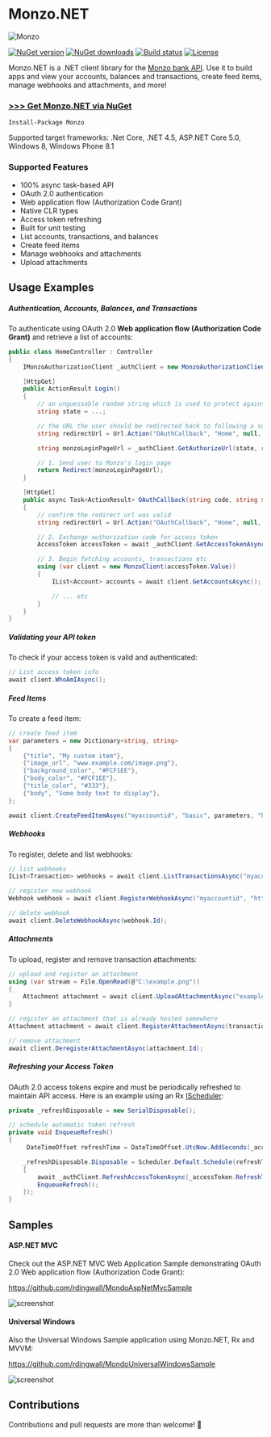 # Monzo.NET

![Monzo](https://twitter.com/monzo/profile_image?size=original)

[![NuGet version](https://img.shields.io/nuget/v/Monzo.svg)](http://nuget.org/List/Packages/Monzo)  [![NuGet downloads](https://img.shields.io/nuget/dt/Monzo.svg)](http://nuget.org/List/Packages/Monzo)  [![Build status](https://ci.appveyor.com/api/projects/status/t48u8w4ycf4y93b9?svg=true)](https://ci.appveyor.com/project/JoeEcob/monzo-net)  [![License](http://img.shields.io/:license-MIT-blue.svg)](https://github.com/JoeEcob/monzo.net/raw/dev/LICENSE)

Monzo.NET is a .NET client library for the [Monzo bank API](https://monzo.com/docs/). Use it to build apps and view your accounts, balances and transactions, create feed items, manage webhooks and attachments, and more!

### [>>> Get Monzo.NET via NuGet](http://nuget.org/List/Packages/Monzo)

```
Install-Package Monzo
```

Supported target frameworks: .Net Core, .NET 4.5, ASP.NET Core 5.0, Windows 8, Windows Phone 8.1

### Supported Features

- 100% async task-based API
- OAuth 2.0 authentication
- Web application flow (Authorization Code Grant)
- Native CLR types
- Access token refreshing
- Built for unit testing
- List accounts, transactions, and balances
- Create feed items
- Manage webhooks and attachments
- Upload attachments

## Usage Examples

##### Authentication, Accounts, Balances, and Transactions
To authenticate using OAuth 2.0 **Web application flow (Authorization Code Grant)** and retrieve a list of accounts:

```csharp
public class HomeController : Controller
{
    IMonzoAuthorizationClient _authClient = new MonzoAuthorizationClient(YOUR_CLIENT_ID, YOUR_CLIENT_SECRET);

    [HttpGet]
    public ActionResult Login()
    {
        // an unguessable random string which is used to protect against cross-site request forgery attacks
        string state = ...;

        // the URL the user should be redirected back to following a successful Monzo login
        string redirectUrl = Url.Action("OAuthCallback", "Home", null, Request.Url.Scheme);

        string monzoLoginPageUrl = _authClient.GetAuthorizeUrl(state, redirectUrl);

        // 1. Send user to Monzo's login page
        return Redirect(monzoLoginPageUrl);
    }

    [HttpGet]
    public async Task<ActionResult> OAuthCallback(string code, string state)
    {
        // confirm the redirect url was valid
        string redirectUrl = Url.Action("OAuthCallback", "Home", null, Request.Url.Scheme);

        // 2. Exchange authorization code for access token
        AccessToken accessToken = await _authClient.GetAccessTokenAsync(code, redirectUrl);

        // 3. Begin fetching accounts, transactions etc
        using (var client = new MonzoClient(accessToken.Value))
        {
            IList<Account> accounts = await client.GetAccountsAsync();

            // ... etc
        }
    }
}
```

##### Validating your API token
To check if your access token is valid and authenticated:
```csharp
// List access token info
await client.WhoAmIAsync();
```

##### Feed Items
To create a feed item:
```csharp
// create feed item
var parameters = new Dictionary<string, string>
{
    {"title", "My custom item"},
    {"image_url", "www.example.com/image.png"},
    {"background_color", "#FCF1EE"},
    {"body_color", "#FCF1EE"},
    {"title_color", "#333"},
    {"body", "Some body text to display"},
};

await client.CreateFeedItemAsync("myaccountid", "basic", parameters, "https://www.example.com/a_page_to_open_on_tap.html");
```

##### Webhooks
To register, delete and list webhooks:
```csharp
// list webhooks
IList<Transaction> webhooks = await client.ListTransactionsAsync("myaccountid");

// register new webhook
Webhook webhook = await client.RegisterWebhookAsync("myaccountid", "http://example.com/webhook");

// delete webhook
await client.DeleteWebhookAsync(webhook.Id);
```

##### Attachments
To upload, register and remove transaction attachments:
```csharp
// upload and register an attachment
using (var stream = File.OpenRead(@"C:\example.png"))
{
    Attachment attachment = await client.UploadAttachmentAsync("example.png", "image/png", transaction.Id, stream);
}

// register an attachment that is already hosted somewhere
Attachment attachment = await client.RegisterAttachmentAsync(transaction.Id, "http://example.com/pic.png", "image/png");

// remove attachment
await client.DeregisterAttachmentAsync(attachment.Id);
```

##### Refreshing your Access Token
OAuth 2.0 access tokens expire and must be periodically refreshed to maintain API access. Here is an example using an Rx [IScheduler](https://msdn.microsoft.com/en-us/library/hh242963(v=vs.103).aspx):
```csharp
private _refreshDisposable = new SerialDisposable();

// schedule automatic token refresh
private void EnqueueRefresh()
{
     DateTimeOffset refreshTime = DateTimeOffset.UtcNow.AddSeconds(_accessToken.ExpiresIn);

    _refreshDisposable.Disposable = Scheduler.Default.Schedule(refreshTime, async () =>
    {
        await _authClient.RefreshAccessTokenAsync(_accessToken.RefreshToken);
        EnqueueRefresh();
    });
}
```

## Samples

#### ASP.NET MVC

Check out the ASP.NET MVC Web Application Sample demonstrating OAuth 2.0 Web application flow (Authorization Code Grant):

https://github.com/rdingwall/MondoAspNetMvcSample

![screenshot](http://i.imgur.com/jNL2lUL.png)

#### Universal Windows
Also the Universal Windows Sample application using Monzo.NET, Rx and MVVM:

https://github.com/rdingwall/MondoUniversalWindowsSample

![screenshot](http://i.imgur.com/xYkRAzh.png)

## Contributions
Contributions and pull requests are more than welcome! :gift:
